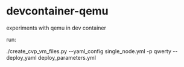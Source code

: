 # devcontainer-qemu
experiments with qemu in dev container

run:

  ./create_cvp_vm_files.py --yaml_config single_node.yml -p qwerty --deploy_yaml deploy_parameters.yml
